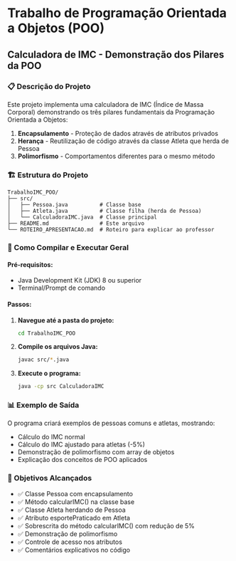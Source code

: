 # Trabalho de Programação Orientada a Objetos (POO)
## Calculadora de IMC - Demonstração dos Pilares da POO

### 📋 Descrição do Projeto
Este projeto implementa uma calculadora de IMC (Índice de Massa Corporal) demonstrando os três pilares fundamentais da Programação Orientada a Objetos:

1. **Encapsulamento** - Proteção de dados através de atributos privados
2. **Herança** - Reutilização de código através da classe Atleta que herda de Pessoa
3. **Polimorfismo** - Comportamentos diferentes para o mesmo método

### 🏗️ Estrutura do Projeto
```
TrabalhoIMC_POO/
├── src/
│   ├── Pessoa.java          # Classe base
│   ├── Atleta.java          # Classe filha (herda de Pessoa)
│   └── CalculadoraIMC.java  # Classe principal
├── README.md                # Este arquivo
└── ROTEIRO_APRESENTACAO.md  # Roteiro para explicar ao professor
```

### 🔧 Como Compilar e Executar Geral

#### Pré-requisitos:
- Java Development Kit (JDK) 8 ou superior
- Terminal/Prompt de comando

#### Passos:

1. **Navegue até a pasta do projeto:**
   ```bash
   cd TrabalhoIMC_POO
   ```

2. **Compile os arquivos Java:**
   ```bash
   javac src/*.java
   ```

3. **Execute o programa:**
   ```bash
   java -cp src CalculadoraIMC
   ```

### 📊 Exemplo de Saída
O programa criará exemplos de pessoas comuns e atletas, mostrando:
- Cálculo do IMC normal
- Cálculo do IMC ajustado para atletas (-5%)
- Demonstração de polimorfismo com array de objetos
- Explicação dos conceitos de POO aplicados

### 🎯 Objetivos Alcançados
- ✅ Classe Pessoa com encapsulamento
- ✅ Método calcularIMC() na classe base
- ✅ Classe Atleta herdando de Pessoa
- ✅ Atributo esportePraticado em Atleta
- ✅ Sobrescrita do método calcularIMC() com redução de 5%
- ✅ Demonstração de polimorfismo
- ✅ Controle de acesso nos atributos
- ✅ Comentários explicativos no código



#
